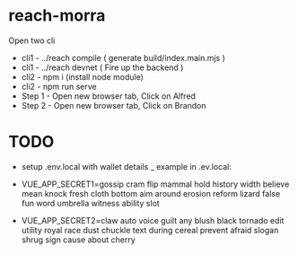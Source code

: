 # reach-morra
Open two cli
- cli1 - ../reach compile ( generate build/index.main.mjs )
- cli1 - ../reach devnet ( Fire up the backend )
- cli2 - npm i (install node module)
- cli2 - npm run serve
- Step 1 - Open new browser tab, Click on Alfred
- Step 2 - Open new browser tab, Click on Brandon

# TODO
- setup .env.local with wallet details
_ example in .ev.local: 

- VUE_APP_SECRET1=gossip cram flip mammal hold history width believe mean knock fresh cloth bottom aim around erosion reform lizard false fun word umbrella witness ability slot
- VUE_APP_SECRET2=claw auto voice guilt any blush black tornado edit utility royal race dust chuckle text during cereal prevent afraid slogan shrug sign cause about cherry
